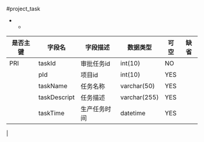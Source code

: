 #project_task
* -
 
|是否主键	|字段名	|字段描述	|数据类型	|可空	|缺省	|
| --------|-----|-----|-----|-----|-----|
|PRI|taskId|审批任务id|int(10)|NO||
||pId|项目id|int(10)|YES||
||taskName|任务名称|varchar(50)|YES||
||taskDescript|任务描述|varchar(255)|YES||
||taskTime|生产任务时间|datetime|YES||
|
